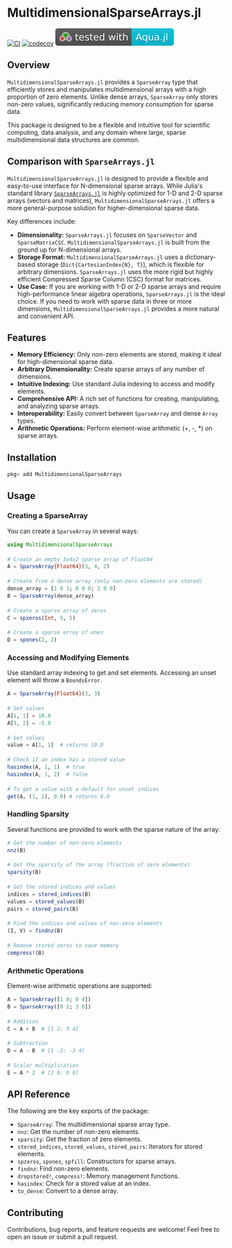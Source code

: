 # MultidimensionalSparseArrays.jl

[![CI](https://github.com/raphasampaio/MultidimensionalSparseArrays.jl/actions/workflows/CI.yml/badge.svg)](https://github.com/raphasampaio/MultidimensionalSparseArrays.jl/actions/workflows/CI.yml)
[![codecov](https://codecov.io/github/raphasampaio/multidimensionalsparsearrays.jl/graph/badge.svg?token=I2kXECoZxZ)](https://codecov.io/github/raphasampaio/multidimensionalsparsearrays.jl)
[![Aqua](https://raw.githubusercontent.com/JuliaTesting/Aqua.jl/master/badge.svg)](https://github.com/JuliaTesting/Aqua.jl)

## Overview

`MultidimensionalSparseArrays.jl` provides a `SparseArray` type that efficiently stores and manipulates multidimensional arrays with a high proportion of zero elements. Unlike dense arrays, `SparseArray` only stores non-zero values, significantly reducing memory consumption for sparse data.

This package is designed to be a flexible and intuitive tool for scientific computing, data analysis, and any domain where large, sparse multidimensional data structures are common.

## Comparison with `SparseArrays.jl`

`MultidimensionalSparseArrays.jl` is designed to provide a flexible and easy-to-use interface for N-dimensional sparse arrays. While Julia's standard library [`SparseArrays.jl`](https://github.com/JuliaSparse/SparseArrays.jl) is highly optimized for 1-D and 2-D sparse arrays (vectors and matrices), `MultidimensionalSparseArrays.jl` offers a more general-purpose solution for higher-dimensional sparse data.

Key differences include:

- **Dimensionality:** `SparseArrays.jl` focuses on `SparseVector` and `SparseMatrixCSC`. `MultidimensionalSparseArrays.jl` is built from the ground up for N-dimensional arrays.
- **Storage Format:** `MultidimensionalSparseArrays.jl` uses a dictionary-based storage (`Dict{CartesianIndex{N}, T}`), which is flexible for arbitrary dimensions. `SparseArrays.jl` uses the more rigid but highly efficient Compressed Sparse Column (CSC) format for matrices.
- **Use Case:** If you are working with 1-D or 2-D sparse arrays and require high-performance linear algebra operations, `SparseArrays.jl` is the ideal choice. If you need to work with sparse data in three or more dimensions, `MultidimensionalSparseArrays.jl` provides a more natural and convenient API.

## Features

- **Memory Efficiency:** Only non-zero elements are stored, making it ideal for high-dimensional sparse data.
- **Arbitrary Dimensionality:** Create sparse arrays of any number of dimensions.
- **Intuitive Indexing:** Use standard Julia indexing to access and modify elements.
- **Comprehensive API:** A rich set of functions for creating, manipulating, and analyzing sparse arrays.
- **Interoperability:** Easily convert between `SparseArray` and dense `Array` types.
- **Arithmetic Operations:** Perform element-wise arithmetic (+, -, *) on sparse arrays.

## Installation

```julia
pkg> add MultidimensionalSparseArrays
```

## Usage

### Creating a SparseArray

You can create a `SparseArray` in several ways:

```julia
using MultidimensionalSparseArrays

# Create an empty 3x4x2 sparse array of Float64
A = SparseArray{Float64}(3, 4, 2)

# Create from a dense array (only non-zero elements are stored)
dense_array = [1 0 3; 0 0 0; 2 0 0]
B = SparseArray(dense_array)

# Create a sparse array of zeros
C = spzeros(Int, 5, 5)

# Create a sparse array of ones
D = spones(2, 2)
```

### Accessing and Modifying Elements

Use standard array indexing to get and set elements. Accessing an unset element will throw a `BoundsError`.

```julia
A = SparseArray{Float64}(3, 3)

# Set values
A[1, 1] = 10.0
A[3, 2] = -5.0

# Get values
value = A[1, 1]  # returns 10.0

# Check if an index has a stored value
hasindex(A, 1, 1)  # true
hasindex(A, 1, 2)  # false

# To get a value with a default for unset indices
get(A, (1, 2), 0.0) # returns 0.0
```

### Handling Sparsity

Several functions are provided to work with the sparse nature of the array:

```julia
# Get the number of non-zero elements
nnz(B)

# Get the sparsity of the array (fraction of zero elements)
sparsity(B)

# Get the stored indices and values
indices = stored_indices(B)
values = stored_values(B)
pairs = stored_pairs(B)

# Find the indices and values of non-zero elements
(I, V) = findnz(B)

# Remove stored zeros to save memory
compress!(B)
```

### Arithmetic Operations

Element-wise arithmetic operations are supported:

```julia
A = SparseArray([1 0; 0 4])
B = SparseArray([0 2; 3 0])

# Addition
C = A + B  # [1 2; 3 4]

# Subtraction
D = A - B  # [1 -2; -3 4]

# Scalar multiplication
E = A * 2  # [2 0; 0 8]
```

## API Reference

The following are the key exports of the package:

- `SparseArray`: The multidimensional sparse array type.
- `nnz`: Get the number of non-zero elements.
- `sparsity`: Get the fraction of zero elements.
- `stored_indices`, `stored_values`, `stored_pairs`: Iterators for stored elements.
- `spzeros`, `spones`, `spfill`: Constructors for sparse arrays.
- `findnz`: Find non-zero elements.
- `dropstored!`, `compress!`: Memory management functions.
- `hasindex`: Check for a stored value at an index.
- `to_dense`: Convert to a dense array.

## Contributing

Contributions, bug reports, and feature requests are welcome! Feel free to open an issue or submit a pull request.

